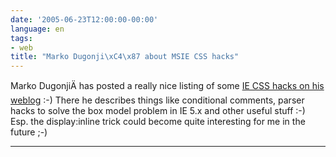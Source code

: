```yaml
---
date: '2005-06-23T12:00:00-00:00'
language: en
tags:
- web
title: "Marko Dugonji\xC4\x87 about MSIE CSS hacks"
---
```



Marko DugonjiÄ has posted a really nice listing of some <a href="http://www.maratz.com/blog/archives/2005/06/16/essentials-of-css-hacking-for-internet-explorer/">IE CSS hacks on his weblog</a> :-) There he describes things like conditional comments, parser hacks to solve the box model problem in IE 5.x and other useful stuff :-) Esp. the display:inline trick could become quite interesting for me in the future ;-)

-------------------------------

